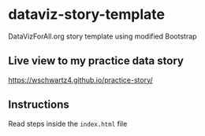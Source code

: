 # dataviz-story-template
DataVizForAll.org story template using modified Bootstrap

## Live view to my practice data story
https://wschwartz4.github.io/practice-story/

## Instructions
Read steps inside the `index.html` file
